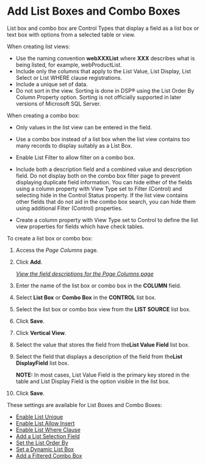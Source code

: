 # Add List Boxes and Combo Boxes

List box and combo box are Control Types that display a field as a list
box or text box with options from a selected table or view.

When creating list views:

  - Use the naming convention **webXXXList** where **XXX** describes
    what is being listed, for example, webProductList.
  - Include only the columns that apply to the List Value, List Display,
    List Select or List WHERE clause registrations.
  - Include a unique set of data.
  - Do not sort in the view. Sorting is done in DSP® using the List
    Order By Column Property option. Sorting is not officially supported
    in later versions of Microsoft SQL Server.

When creating a combo box:

  - Only values in the list view can be entered in the field.

  - Use a combo box instead of a list box when the list view contains
    too many records to display suitably as a List Box.

  - Enable List Filter to allow filter on a combo box.

  - Include both a description field and a combined value and
    description field. Do not display both on the combo box filter page
    to prevent displaying duplicate field information. You can hide
    either of the fields using a column property with View Type set to
    Filter (Control) and selecting hide in the Control Status property.
    If the list view contains other fields that do not aid in the combo
    box search, you can hide them using additional Filter (Control)
    properties.

  - Create a column property with View Type set to Control to define the
    list view properties for fields which have check tables.

To create a list box or combo box:

1.  <span id="Column Properties Navigation" class="popUpLink">Access the
    *Page Columns* page</span>.

2.  Click **Add**.
    
    *[View the field descriptions for the Page Columns
    page](../Sys_Admin/Page_Desc/Page_Columns_H.htm)*

3.  Enter the name of the list box or combo box in the **COLUMN** field.

4.  Select **List Box** or **Combo Box** in the **CONTROL** list box.

5.  Select the list box or combo box view from the **LIST SOURCE** list
    box.

6.  Click **Save**.

7.  Click **Vertical View**.

8.  Select the value that stores the field from the**List Value Field**
    list box.

9.  Select the field that displays a description of the field from
    the**List DisplayField** list box.
    
    **NOTE:** In most cases, List Value Field is the primary key stored
    in the table and List Display Field is the option visible in the
    list box.

10. Click **Save**.

These settings are available for List Boxes and Combo Boxes:

  - [Enable List Unique](Enable_List_Unique.htm)
  - [Enable List Allow Insert](Enable_List_Allow_Insert.htm)
  - [Enable List Where Clause](Enable_List_Where_Clause.htm)
  - [Add a List Selection Field](Add_a_List_Selection_Field.htm)
  - [Set the List Order By](Set_the_List_Order_By.htm)
  - [Set a Dynamic List Box](Set_a_Dynamic_List_Box.htm)
  - [Add a Filtered Combo Box](Add_a_Filtered_Combo_Box.htm)
